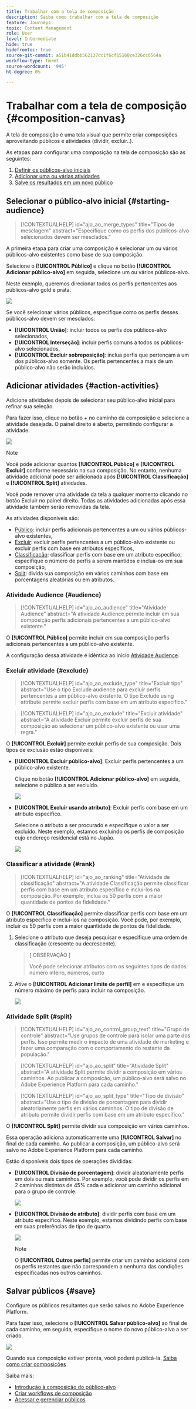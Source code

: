 ```yaml
---
title: Trabalhar com a tela de composição
description: Saiba como trabalhar com a tela de composição
feature: Journeys
topic: Content Management
role: User
level: Intermediate
hide: true
hidefromtoc: true
source-git-commit: a51b41ddbb562137dc1f6cf15160ce326cc0564a
workflow-type: tm+mt
source-wordcount: '945'
ht-degree: 0%

---
```


# Trabalhar com a tela de composição {#composition-canvas}

A tela de composição é uma tela visual que permite criar composições aproveitando públicos e atividades (dividir, excluir..).

As etapas para configurar uma composição na tela de composição são as seguintes:

1. [Definir os públicos-alvo iniciais](#starting-audience)
1. [Adicionar uma ou várias atividades](#action-activities)
1. [Salve os resultados em um novo público](#save)

## Selecionar o público-alvo inicial {#starting-audience}

>[!CONTEXTUALHELP]
>id="ajo_ao_merge_types"
>title="Tipos de mesclagem"
>abstract="Especifique como os perfis dos públicos-alvo selecionados devem ser mesclados."

A primeira etapa para criar uma composição é selecionar um ou vários públicos-alvo existentes como base de sua composição.

Selecione o **[!UICONTROL Público]** e clique no botão **[!UICONTROL Adicionar público-alvo]** em seguida, selecione um ou vários públicos-alvo.

Neste exemplo, queremos direcionar todos os perfis pertencentes aos públicos-alvo gold e prata.

![](assets/audiences-starting-audience.png)

Se você selecionar vários públicos, especifique como os perfis desses públicos-alvo devem ser mesclados:

* **[!UICONTROL União]**: incluir todos os perfis dos públicos-alvo selecionados,
* **[!UICONTROL Interseção]**: incluir perfis comuns a todos os públicos-alvo selecionados,
* **[!UICONTROL Excluir sobreposição]**: inclua perfis que pertençam a um dos públicos-alvo somente. Os perfis pertencentes a mais de um público-alvo não serão incluídos.

## Adicionar atividades {#action-activities}

Adicione atividades depois de selecionar seu público-alvo inicial para refinar sua seleção.

Para fazer isso, clique no botão + no caminho da composição e selecione a atividade desejada. O painel direito é aberto, permitindo configurar a atividade.

![](assets/audiences-select-activity.png)

>[!NOTE]
>
>Você pode adicionar quantos **[!UICONTROL Público]** e **[!UICONTROL Excluir]** conforme necessário na sua composição. No entanto, nenhuma atividade adicional pode ser adicionada após **[!UICONTROL Classificação]** e **[!UICONTROL Split]** atividades.

Você pode remover uma atividade da tela a qualquer momento clicando no botão Excluir no painel direito. Todas as atividades adicionadas após essa atividade também serão removidas da tela.

As atividades disponíveis são:

* [Público](#audience): incluir perfis adicionais pertencentes a um ou vários públicos-alvo existentes,
* [Excluir](#exclude): excluir perfis pertencentes a um público-alvo existente ou excluir perfis com base em atributos específicos,
* [Classificação](#rank): classificar perfis com base em um atributo específico, especifique o número de perfis a serem mantidos e inclua-os em sua composição,
* [Split](#split): divida sua composição em vários caminhos com base em porcentagens aleatórias ou em atributos.

### Atividade Audience {#audience}

>[!CONTEXTUALHELP]
>id="ajo_ao_audience"
>title="Atividade Audience"
>abstract="A atividade Audience permite incluir em sua composição perfis adicionais pertencentes a um público-alvo existente."

O **[!UICONTROL Público]** permite incluir em sua composição perfis adicionais pertencentes a um público-alvo existente.

A configuração dessa atividade é idêntica ao início [Atividade Audience](#starting-audience).

### Excluir atividade {#exclude}

>[!CONTEXTUALHELP]
>id="ajo_ao_exclude_type"
>title="Excluir tipo"
>abstract="Use o tipo Exclude audience para excluir perfis pertencentes a um público-alvo existente. O tipo Exclude using attribute permite excluir perfis com base em um atributo específico."

>[!CONTEXTUALHELP]
>id="ajo_ao_exclude"
>title="Excluir atividade"
>abstract="A atividade Excluir permite excluir perfis de sua composição ao selecionar um público-alvo existente ou usar uma regra."

O **[!UICONTROL Excluir]** permite excluir perfis de sua composição. Dois tipos de exclusão estão disponíveis:

* **[!UICONTROL Excluir público-alvo]**: Excluir perfis pertencentes a um público-alvo existente.

   Clique no botão **[!UICONTROL Adicionar público-alvo]** em seguida, selecione o público a ser excluído.

   ![](assets/audiences-exclude-audience.png)

* **[!UICONTROL Excluir usando atributo]**: Excluir perfis com base em um atributo específico.

   Selecione o atributo a ser procurado e especifique o valor a ser excluído. Neste exemplo, estamos excluindo os perfis de composição cujo endereço residencial está no Japão.

   ![](assets/audiences-exclude-attribute.png)

### Classificar a atividade {#rank}

>[!CONTEXTUALHELP]
>id="ajo_ao_ranking"
>title="Atividade de classificação"
>abstract="A atividade Classificação permite classificar perfis com base em um atributo específico e incluí-los na composição. Por exemplo, inclua os 50 perfis com a maior quantidade de pontos de fidelidade."

O **[!UICONTROL Classificação]** permite classificar perfis com base em um atributo específico e incluí-los na composição. Você pode, por exemplo, incluir os 50 perfis com a maior quantidade de pontos de fidelidade.

1. Selecione o atributo que deseja pesquisar e especifique uma ordem de classificação (crescente ou decrescente).

   >[ OBSERVAÇÃO ]
   >
   >Você pode selecionar atributos com os seguintes tipos de dados: número inteiro, números, curto <!--(other?)-->

1. Ative o **[!UICONTROL Adicionar limite de perfil]** em e especifique um número máximo de perfis para incluir na composição.

   ![](assets/audiences-rank.png)

### Atividade Split {#split}

>[!CONTEXTUALHELP]
>id="ajo_ao_control_group_text"
>title="Grupo de controle"
>abstract="Use grupos de controle para isolar uma parte dos perfis. Isso permite medir o impacto de uma atividade de marketing e fazer uma comparação com o comportamento do restante da população."

>[!CONTEXTUALHELP]
>id="ajo_ao_split"
>title="Atividade Split"
>abstract="A atividade Split permite dividir a composição em vários caminhos. Ao publicar a composição, um público-alvo será salvo no Adobe Experience Platform para cada caminho."

>[!CONTEXTUALHELP]
>id="ajo_ao_split_type"
>title="Tipo de divisão"
>abstract="Use o tipo de divisão de porcentagem para dividir aleatoriamente perfis em vários caminhos. O tipo de divisão de atributo permite dividir perfis com base em um atributo específico."

O **[!UICONTROL Split]** permite dividir sua composição em vários caminhos.

Essa operação adiciona automaticamente uma **[!UICONTROL Salvar]** no final de cada caminho. Ao publicar a composição, um público-alvo será salvo no Adobe Experience Platform para cada caminho.

Estão disponíveis dois tipos de operações divididas:

* **[!UICONTROL Divisão de porcentagem]**: dividir aleatoriamente perfis em dois ou mais caminhos. Por exemplo, você pode dividir os perfis em 2 caminhos distintos de 45% cada e adicionar um caminho adicional para o grupo de controle.

   ![](assets/audiences-split-percentage.png)

* **[!UICONTROL Divisão de atributo]**: dividir perfis com base em um atributo específico. Neste exemplo, estamos dividindo perfis com base em suas preferências de tipo de quarto.

   ![](assets/audiences-split.png)

   >[!NOTE]
   >
   >O **[!UICONTROL Outros perfis]** permite criar um caminho adicional com os perfis restantes que não correspondem a nenhuma das condições especificadas nos outros caminhos.

## Salvar públicos {#save}

Configure os públicos resultantes que serão salvos no Adobe Experience Platform.

Para fazer isso, selecione o **[!UICONTROL Salvar público-alvo]** ao final de cada caminho, em seguida, especifique o nome do novo público-alvo a ser criado.

![](assets/audiences-publish.png)

Quando sua composição estiver pronta, você poderá publicá-la. [Saiba como criar composições](create-compositions.md)

Saiba mais:

* [Introdução à composição do público-alvo](get-started-audience-orchestration.md)
* [Criar workflows de composição](create-compositions.md)
* [Acessar e gerenciar públicos](access-audiences.md)
